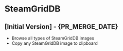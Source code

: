 # SteamGridDB

## [Initial Version] - {PR_MERGE_DATE}

- Browse all types of SteamGridDB images
- Copy any SteamGridDB image to clipboard

